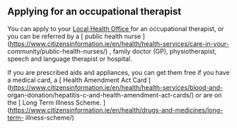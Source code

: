 ##  Applying for an occupational therapist

You can apply to your [ Local Health Office
](http://www.hse.ie/eng/services/list/1/LHO) for an occupational therapist, or
you can be referred by a [ public health nurse
](https://www.citizensinformation.ie/en/health/health-services/care-in-your-
community/public-health-nurses/) , family doctor (GP), physiotherapist, speech
and language therapist or hospital.

If you are prescribed aids and appliances, you can get them free if you have a
medical card, a [ Health Amendment Act Card
](https://www.citizensinformation.ie/en/health/health-services/blood-and-
organ-donation/hepatitis-c-and-health-amendment-act-cards/) or are on the [
Long Term Illness Scheme.
](https://www.citizensinformation.ie/en/health/drugs-and-medicines/long-term-
illness-scheme/)
